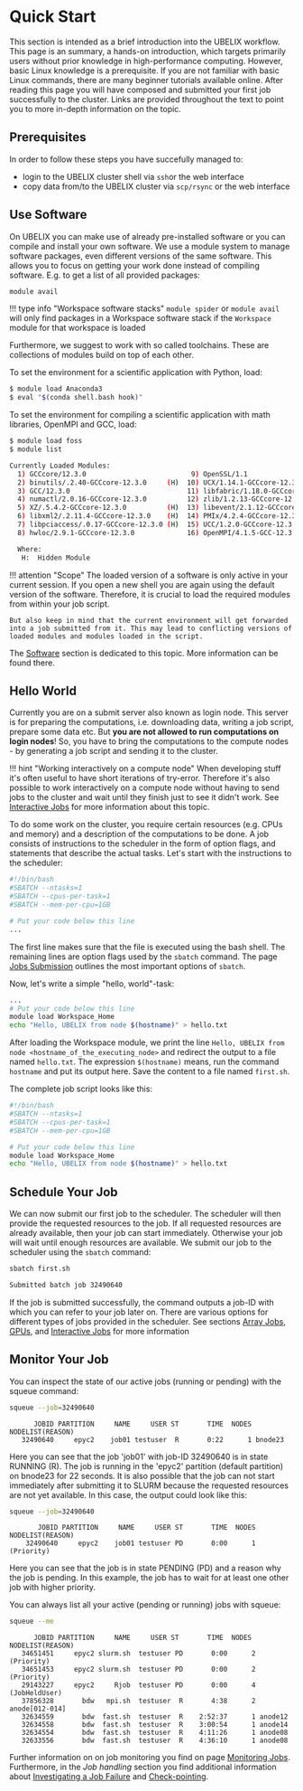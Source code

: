 # Quick Start

This section is intended as a brief introduction into the UBELIX workflow.
This page is an summary, a hands-on introduction, which targets primarily users without prior knowledge in high-performance computing. However, basic Linux knowledge is a prerequisite. If you are not familiar with basic Linux commands, there are many beginner tutorials available online.
After reading this page you will have composed and submitted your first job successfully to the cluster. Links are provided throughout the text to point you to more in-depth information on the topic.

## Prerequisites

In order to follow these steps you have succefully managed to:

- login to the UBELIX cluster shell via `ssh`or the web interface
- copy data from/to the UBELIX cluster via `scp/rsync` or the web interface

## Use Software

On UBELIX you can make use of already pre-installed software or you can compile and install your own software. We use a module system to manage software packages, even different versions of the same software. This allows you to focus on getting your work done instead of compiling software. E.g. to get a list of all provided packages:

```bash
module avail
```

!!! type info "Workspace software stacks"
    `module spider` or `module avail` will only find packages in a Workspace software stack if the `Workspace` module for that workspace is loaded

Furthermore, we suggest to work with so called toolchains. These are collections of modules build on top of each other. 

To set the environment for a scientific application with Python, load:

```bash
$ module load Anaconda3
$ eval "$(conda shell.bash hook)"
```

To set the environment for compiling a scientific application with math libraries, OpenMPI and GCC, load:

```bash
$ module load foss
$ module list

Currently Loaded Modules:
  1) GCCcore/12.3.0                          9) OpenSSL/1.1                      17) OpenBLAS/0.3.23-GCC-12.3.0
  2) binutils/.2.40-GCCcore-12.3.0     (H)  10) UCX/1.14.1-GCCcore-12.3.0        18) FlexiBLAS/3.3.1-GCC-12.3.0
  3) GCC/12.3.0                             11) libfabric/1.18.0-GCCcore-12.3.0  19) FFTW/3.3.10-GCC-12.3.0
  4) numactl/2.0.16-GCCcore-12.3.0          12) zlib/1.2.13-GCCcore-12.3.0       20) gompi/2023a
  5) XZ/.5.4.2-GCCcore-12.3.0          (H)  13) libevent/2.1.12-GCCcore-12.3.0   21) FFTW.MPI/3.3.10-gompi-2023a
  6) libxml2/.2.11.4-GCCcore-12.3.0    (H)  14) PMIx/4.2.4-GCCcore-12.3.0        22) ScaLAPACK/2.2.0-gompi-2023a-fb
  7) libpciaccess/.0.17-GCCcore-12.3.0 (H)  15) UCC/1.2.0-GCCcore-12.3.0         23) foss/2023a
  8) hwloc/2.9.1-GCCcore-12.3.0             16) OpenMPI/4.1.5-GCC-12.3.0

  Where:
   H:  Hidden Module

```

!!! attention "Scope"
    The loaded version of a software is only active in your current session. If you open a new shell you are again using the default version of the software. Therefore, it is crucial to load the required modules from within your job script.

    But also keep in mind that the current environment will get forwarded into a job submitted from it. This may lead to conflicting versions of loaded modules and modules loaded in the script. 

The [Software](../software/index.md) section is dedicated to this topic. More information can be found there.

## Hello World

Currently you are on a submit server also known as login node. This server is for preparing the computations, i.e. downloading data, writing a job script, prepare some data etc. But **you are not allowed to run computations on login nodes**! So, you have to bring the computations to the compute nodes - by generating a job script and sending it to the cluster.

!!! hint "Working interactively on a compute node"
    When developing stuff it's often useful to have short iterations of try-error. Therefore it's also possible to work
    interactively on a compute node without having to send jobs to the cluster and wait until
    they finish just to see it didn't work. See [Interactive Jobs](../runjobs/scheduled-jobs/interactive.md) for more information about this topic.

To do some work on the cluster, you require certain resources (e.g. CPUs and memory) and a description of the computations to be done. A job consists of instructions to the scheduler in the form of option flags, and statements that describe the actual tasks. Let's start with the instructions to the scheduler:

```Bash
#!/bin/bash
#SBATCH --ntasks=1
#SBATCH --cpus-per-task=1
#SBATCH --mem-per-cpu=1GB

# Put your code below this line
...
```

The first line makes sure that the file is executed using the bash shell. The remaining lines are option flags used by the `sbatch` command. The page [Jobs Submission](../runjobs/scheduled-jobs/submission.md) outlines the most important options of `sbatch`.

Now, let's write a simple "hello, world"-task:

```Bash
...
# Put your code below this line
module load Workspace_Home
echo "Hello, UBELIX from node $(hostname)" > hello.txt
```

After loading the Workspace module, we print the line `Hello, UBELIX from node <hostname_of_the_executing_node>` and redirect the output to a file named `hello.txt`. The expression `$(hostname)` means, run the command `hostname` and put its output here. Save the content to a file named `first.sh`.

The complete job script looks like this:

```Bash
#!/bin/bash
#SBATCH --ntasks=1
#SBATCH --cpus-per-task=1
#SBATCH --mem-per-cpu=1GB

# Put your code below this line
module load Workspace_Home
echo "Hello, UBELIX from node $(hostname)" > hello.txt
```

## Schedule Your Job

We can now submit our first job to the scheduler. The scheduler will then provide the requested resources to the job. If all requested resources are already available, then your job can start immediately. Otherwise your job will wait until enough resources are available. We submit our job to the scheduler using the `sbatch` command:

```bash 
sbatch first.sh
```
```bash
Submitted batch job 32490640
```
If the job is submitted successfully, the command outputs a job-ID with which you can refer to your job later on.
There are various options for different types of jobs provided in the scheduler. See sections [Array Jobs](../runjobs/scheduled-jobs/throughput.md), [GPUs](../runjobs/scheduled-jobs/gpus.md), and [Interactive Jobs](../runjobs/scheduled-jobs/interactive.md) for more information

## Monitor Your Job

You can inspect the state of our active jobs (running or pending) with the squeue command:

```bash
squeue --job=32490640
```
```no-highlight
      JOBID PARTITION     NAME     USER ST       TIME  NODES NODELIST(REASON)
   32490640     epyc2    job01 testuser  R       0:22      1 bnode23
```

Here you can see that the job 'job01' with job-ID 32490640 is in state RUNNING (R).
The job is running in the 'epyc2' partition (default partition) on bnode23 for 22 seconds.
It is also possible that the job can not start immediately after submitting it to SLURM
because the requested resources are not yet available. In this case, the output could
look like this:

```bash
squeue --job=32490640
```
```no-highlight
       JOBID PARTITION     NAME     USER ST       TIME  NODES NODELIST(REASON)
    32490640     epyc2    job01 testuser PD       0:00      1 (Priority)
```

Here you can see that the job is in state PENDING (PD) and a reason why the job
is pending. In this example, the job has to wait for at least one other job with higher priority. 

You can always list all your active (pending or running) jobs with squeue:

```bash
squeue --me
```
```no-highlight
      JOBID PARTITION     NAME     USER ST       TIME  NODES NODELIST(REASON)
   34651451     epyc2 slurm.sh  testuser PD       0:00      2 (Priority)
   34651453     epyc2 slurm.sh  testuser PD       0:00      2 (Priority)
   29143227     epyc2     Rjob  testuser PD       0:00      4 (JobHeldUser)
   37856328       bdw   mpi.sh  testuser  R       4:38      2 anode[012-014]
   32634559       bdw  fast.sh  testuser  R    2:52:37      1 anode12
   32634558       bdw  fast.sh  testuser  R    3:00:54      1 anode14
   32634554       bdw  fast.sh  testuser  R    4:11:26      1 anode08
   32633556       bdw  fast.sh  testuser  R    4:36:10      1 anode08
```

Further information on on job monitoring you find on page [Monitoring Jobs](../runjobs/scheduled-jobs/monitoring-jobs.md). Furthermore, in the *Job handling* section you find additional information about [Investigating a Job Failure](../runjobs/scheduled-jobs/investigating-job-failure.md) and [Check-pointing](../runjobs/scheduled-jobs/checkpointing.md). 
